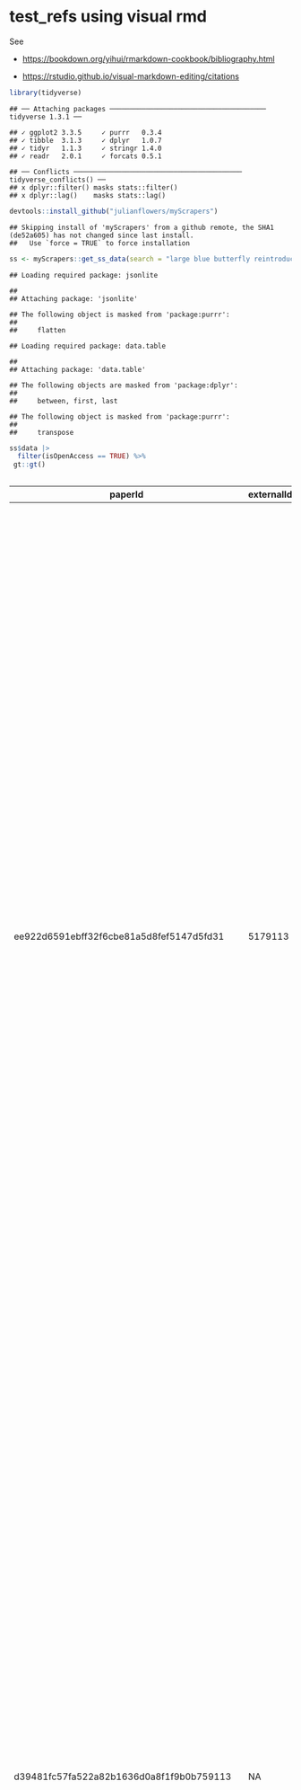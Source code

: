 test\_refs using visual rmd
================

See

-   <https://bookdown.org/yihui/rmarkdown-cookbook/bibliography.html>

-   <https://rstudio.github.io/visual-markdown-editing/citations>

``` r
library(tidyverse)
```

    ## ── Attaching packages ─────────────────────────────────────── tidyverse 1.3.1 ──

    ## ✓ ggplot2 3.3.5     ✓ purrr   0.3.4
    ## ✓ tibble  3.1.3     ✓ dplyr   1.0.7
    ## ✓ tidyr   1.1.3     ✓ stringr 1.4.0
    ## ✓ readr   2.0.1     ✓ forcats 0.5.1

    ## ── Conflicts ────────────────────────────────────────── tidyverse_conflicts() ──
    ## x dplyr::filter() masks stats::filter()
    ## x dplyr::lag()    masks stats::lag()

``` r
devtools::install_github("julianflowers/myScrapers")
```

    ## Skipping install of 'myScrapers' from a github remote, the SHA1 (de52a605) has not changed since last install.
    ##   Use `force = TRUE` to force installation

``` r
ss <- myScrapers::get_ss_data(search = "large blue butterfly reintroduction")
```

    ## Loading required package: jsonlite

    ## 
    ## Attaching package: 'jsonlite'

    ## The following object is masked from 'package:purrr':
    ## 
    ##     flatten

    ## Loading required package: data.table

    ## 
    ## Attaching package: 'data.table'

    ## The following objects are masked from 'package:dplyr':
    ## 
    ##     between, first, last

    ## The following object is masked from 'package:purrr':
    ## 
    ##     transpose

``` r
ss$data |> 
  filter(isOpenAccess == TRUE) %>%
 gt::gt()
```

<div id="tengqzxcez" style="overflow-x:auto;overflow-y:auto;width:auto;height:auto;">
<style>html {
  font-family: -apple-system, BlinkMacSystemFont, 'Segoe UI', Roboto, Oxygen, Ubuntu, Cantarell, 'Helvetica Neue', 'Fira Sans', 'Droid Sans', Arial, sans-serif;
}

#tengqzxcez .gt_table {
  display: table;
  border-collapse: collapse;
  margin-left: auto;
  margin-right: auto;
  color: #333333;
  font-size: 16px;
  font-weight: normal;
  font-style: normal;
  background-color: #FFFFFF;
  width: auto;
  border-top-style: solid;
  border-top-width: 2px;
  border-top-color: #A8A8A8;
  border-right-style: none;
  border-right-width: 2px;
  border-right-color: #D3D3D3;
  border-bottom-style: solid;
  border-bottom-width: 2px;
  border-bottom-color: #A8A8A8;
  border-left-style: none;
  border-left-width: 2px;
  border-left-color: #D3D3D3;
}

#tengqzxcez .gt_heading {
  background-color: #FFFFFF;
  text-align: center;
  border-bottom-color: #FFFFFF;
  border-left-style: none;
  border-left-width: 1px;
  border-left-color: #D3D3D3;
  border-right-style: none;
  border-right-width: 1px;
  border-right-color: #D3D3D3;
}

#tengqzxcez .gt_title {
  color: #333333;
  font-size: 125%;
  font-weight: initial;
  padding-top: 4px;
  padding-bottom: 4px;
  border-bottom-color: #FFFFFF;
  border-bottom-width: 0;
}

#tengqzxcez .gt_subtitle {
  color: #333333;
  font-size: 85%;
  font-weight: initial;
  padding-top: 0;
  padding-bottom: 6px;
  border-top-color: #FFFFFF;
  border-top-width: 0;
}

#tengqzxcez .gt_bottom_border {
  border-bottom-style: solid;
  border-bottom-width: 2px;
  border-bottom-color: #D3D3D3;
}

#tengqzxcez .gt_col_headings {
  border-top-style: solid;
  border-top-width: 2px;
  border-top-color: #D3D3D3;
  border-bottom-style: solid;
  border-bottom-width: 2px;
  border-bottom-color: #D3D3D3;
  border-left-style: none;
  border-left-width: 1px;
  border-left-color: #D3D3D3;
  border-right-style: none;
  border-right-width: 1px;
  border-right-color: #D3D3D3;
}

#tengqzxcez .gt_col_heading {
  color: #333333;
  background-color: #FFFFFF;
  font-size: 100%;
  font-weight: normal;
  text-transform: inherit;
  border-left-style: none;
  border-left-width: 1px;
  border-left-color: #D3D3D3;
  border-right-style: none;
  border-right-width: 1px;
  border-right-color: #D3D3D3;
  vertical-align: bottom;
  padding-top: 5px;
  padding-bottom: 6px;
  padding-left: 5px;
  padding-right: 5px;
  overflow-x: hidden;
}

#tengqzxcez .gt_column_spanner_outer {
  color: #333333;
  background-color: #FFFFFF;
  font-size: 100%;
  font-weight: normal;
  text-transform: inherit;
  padding-top: 0;
  padding-bottom: 0;
  padding-left: 4px;
  padding-right: 4px;
}

#tengqzxcez .gt_column_spanner_outer:first-child {
  padding-left: 0;
}

#tengqzxcez .gt_column_spanner_outer:last-child {
  padding-right: 0;
}

#tengqzxcez .gt_column_spanner {
  border-bottom-style: solid;
  border-bottom-width: 2px;
  border-bottom-color: #D3D3D3;
  vertical-align: bottom;
  padding-top: 5px;
  padding-bottom: 5px;
  overflow-x: hidden;
  display: inline-block;
  width: 100%;
}

#tengqzxcez .gt_group_heading {
  padding: 8px;
  color: #333333;
  background-color: #FFFFFF;
  font-size: 100%;
  font-weight: initial;
  text-transform: inherit;
  border-top-style: solid;
  border-top-width: 2px;
  border-top-color: #D3D3D3;
  border-bottom-style: solid;
  border-bottom-width: 2px;
  border-bottom-color: #D3D3D3;
  border-left-style: none;
  border-left-width: 1px;
  border-left-color: #D3D3D3;
  border-right-style: none;
  border-right-width: 1px;
  border-right-color: #D3D3D3;
  vertical-align: middle;
}

#tengqzxcez .gt_empty_group_heading {
  padding: 0.5px;
  color: #333333;
  background-color: #FFFFFF;
  font-size: 100%;
  font-weight: initial;
  border-top-style: solid;
  border-top-width: 2px;
  border-top-color: #D3D3D3;
  border-bottom-style: solid;
  border-bottom-width: 2px;
  border-bottom-color: #D3D3D3;
  vertical-align: middle;
}

#tengqzxcez .gt_from_md > :first-child {
  margin-top: 0;
}

#tengqzxcez .gt_from_md > :last-child {
  margin-bottom: 0;
}

#tengqzxcez .gt_row {
  padding-top: 8px;
  padding-bottom: 8px;
  padding-left: 5px;
  padding-right: 5px;
  margin: 10px;
  border-top-style: solid;
  border-top-width: 1px;
  border-top-color: #D3D3D3;
  border-left-style: none;
  border-left-width: 1px;
  border-left-color: #D3D3D3;
  border-right-style: none;
  border-right-width: 1px;
  border-right-color: #D3D3D3;
  vertical-align: middle;
  overflow-x: hidden;
}

#tengqzxcez .gt_stub {
  color: #333333;
  background-color: #FFFFFF;
  font-size: 100%;
  font-weight: initial;
  text-transform: inherit;
  border-right-style: solid;
  border-right-width: 2px;
  border-right-color: #D3D3D3;
  padding-left: 12px;
}

#tengqzxcez .gt_summary_row {
  color: #333333;
  background-color: #FFFFFF;
  text-transform: inherit;
  padding-top: 8px;
  padding-bottom: 8px;
  padding-left: 5px;
  padding-right: 5px;
}

#tengqzxcez .gt_first_summary_row {
  padding-top: 8px;
  padding-bottom: 8px;
  padding-left: 5px;
  padding-right: 5px;
  border-top-style: solid;
  border-top-width: 2px;
  border-top-color: #D3D3D3;
}

#tengqzxcez .gt_grand_summary_row {
  color: #333333;
  background-color: #FFFFFF;
  text-transform: inherit;
  padding-top: 8px;
  padding-bottom: 8px;
  padding-left: 5px;
  padding-right: 5px;
}

#tengqzxcez .gt_first_grand_summary_row {
  padding-top: 8px;
  padding-bottom: 8px;
  padding-left: 5px;
  padding-right: 5px;
  border-top-style: double;
  border-top-width: 6px;
  border-top-color: #D3D3D3;
}

#tengqzxcez .gt_striped {
  background-color: rgba(128, 128, 128, 0.05);
}

#tengqzxcez .gt_table_body {
  border-top-style: solid;
  border-top-width: 2px;
  border-top-color: #D3D3D3;
  border-bottom-style: solid;
  border-bottom-width: 2px;
  border-bottom-color: #D3D3D3;
}

#tengqzxcez .gt_footnotes {
  color: #333333;
  background-color: #FFFFFF;
  border-bottom-style: none;
  border-bottom-width: 2px;
  border-bottom-color: #D3D3D3;
  border-left-style: none;
  border-left-width: 2px;
  border-left-color: #D3D3D3;
  border-right-style: none;
  border-right-width: 2px;
  border-right-color: #D3D3D3;
}

#tengqzxcez .gt_footnote {
  margin: 0px;
  font-size: 90%;
  padding: 4px;
}

#tengqzxcez .gt_sourcenotes {
  color: #333333;
  background-color: #FFFFFF;
  border-bottom-style: none;
  border-bottom-width: 2px;
  border-bottom-color: #D3D3D3;
  border-left-style: none;
  border-left-width: 2px;
  border-left-color: #D3D3D3;
  border-right-style: none;
  border-right-width: 2px;
  border-right-color: #D3D3D3;
}

#tengqzxcez .gt_sourcenote {
  font-size: 90%;
  padding: 4px;
}

#tengqzxcez .gt_left {
  text-align: left;
}

#tengqzxcez .gt_center {
  text-align: center;
}

#tengqzxcez .gt_right {
  text-align: right;
  font-variant-numeric: tabular-nums;
}

#tengqzxcez .gt_font_normal {
  font-weight: normal;
}

#tengqzxcez .gt_font_bold {
  font-weight: bold;
}

#tengqzxcez .gt_font_italic {
  font-style: italic;
}

#tengqzxcez .gt_super {
  font-size: 65%;
}

#tengqzxcez .gt_footnote_marks {
  font-style: italic;
  font-weight: normal;
  font-size: 65%;
}
</style>
<table class="gt_table">
  
  <thead class="gt_col_headings">
    <tr>
      <th class="gt_col_heading gt_columns_bottom_border gt_left" rowspan="1" colspan="1">paperId</th>
      <th class="gt_col_heading gt_columns_bottom_border gt_left" rowspan="1" colspan="1">externalIds.PubMedCentral</th>
      <th class="gt_col_heading gt_columns_bottom_border gt_left" rowspan="1" colspan="1">externalIds.MAG</th>
      <th class="gt_col_heading gt_columns_bottom_border gt_left" rowspan="1" colspan="1">externalIds.DOI</th>
      <th class="gt_col_heading gt_columns_bottom_border gt_left" rowspan="1" colspan="1">externalIds.PubMed</th>
      <th class="gt_col_heading gt_columns_bottom_border gt_left" rowspan="1" colspan="1">url</th>
      <th class="gt_col_heading gt_columns_bottom_border gt_left" rowspan="1" colspan="1">title</th>
      <th class="gt_col_heading gt_columns_bottom_border gt_left" rowspan="1" colspan="1">abstract</th>
      <th class="gt_col_heading gt_columns_bottom_border gt_left" rowspan="1" colspan="1">venue</th>
      <th class="gt_col_heading gt_columns_bottom_border gt_right" rowspan="1" colspan="1">year</th>
      <th class="gt_col_heading gt_columns_bottom_border gt_right" rowspan="1" colspan="1">referenceCount</th>
      <th class="gt_col_heading gt_columns_bottom_border gt_right" rowspan="1" colspan="1">citationCount</th>
      <th class="gt_col_heading gt_columns_bottom_border gt_right" rowspan="1" colspan="1">influentialCitationCount</th>
      <th class="gt_col_heading gt_columns_bottom_border gt_center" rowspan="1" colspan="1">isOpenAccess</th>
      <th class="gt_col_heading gt_columns_bottom_border gt_center" rowspan="1" colspan="1">authors</th>
    </tr>
  </thead>
  <tbody class="gt_table_body">
    <tr><td class="gt_row gt_left">ee922d6591ebff32f6cbe81a5d8fef5147d5fd31</td>
<td class="gt_row gt_left">5179113</td>
<td class="gt_row gt_left">2569853780</td>
<td class="gt_row gt_left">10.1371/journal.pone.0168679</td>
<td class="gt_row gt_left">28005942</td>
<td class="gt_row gt_left">https://www.semanticscholar.org/paper/ee922d6591ebff32f6cbe81a5d8fef5147d5fd31</td>
<td class="gt_row gt_left">Relative Contribution of Matrix Structure, Patch Resources and Management to the Local Densities of Two Large Blue Butterfly Species</td>
<td class="gt_row gt_left">The type of matrix, the landscape surrounding habitat patches, may determine the distribution and function of local populations. However, the matrix is often heterogeneous, and its various components may differentially contribute to metapopulation processes at different spatial scales, a phenomenon that has rarely been investigated. The aim of this study was to estimate the relative importance of matrix composition and spatial scale, habitat quality, and management intensity on the occurrence and density of local populations of two endangered large blue butterflies: Phengaris teleius and P. nausithous. Presence and abundance data were assessed over two years, 2011–12, in 100 local patches within two heterogeneous regions (near Kraków and Tarnów, southern Poland). The matrix composition was analyzed at eight spatial scales. We observed high occupancy rates in both species, regions and years. With the exception of area and isolation, almost all of the matrix components contributed to Phengaris sp. densities. The different matrix components acted at different spatial scales (grassland cover within 4 and 3 km, field cover within 0.4 and 0.3 km and water cover within 4 km radii for P. teleius and P. nausithous, respectively) and provided the highest independent contribution to the butterfly densities. Additionally, the effects of a 0.4 km radius of forest cover and a food plant cover on P. teleius, and a 1 km radius of settlement cover and management intensity on P. nausithous densities were observed. Contrary to former studies we conclude that the matrix heterogeneity and spatial scale rather than general matrix type are of relevance for densities of butterflies. Conservation strategies for these umbrella species should concentrate on maintaining habitat quality and managing matrix composition at the most appropriate spatial scales.</td>
<td class="gt_row gt_left">PloS one</td>
<td class="gt_row gt_right">2016</td>
<td class="gt_row gt_right">129</td>
<td class="gt_row gt_right">6</td>
<td class="gt_row gt_right">0</td>
<td class="gt_row gt_center">TRUE</td>
<td class="gt_row gt_center">c("1422225208", "4970957", "3693237", "4253531", "39052340", "1422224817", "3681386"), c("Joanna Kajzer-Bonk", "P. Skórka", "P. Nowicki", "M. Bonk", "W. Król", "Damian Szpiłyk", "M. Woyciechowski")</td></tr>
    <tr><td class="gt_row gt_left">d39481fc57fa522a82b1636d0a8f1f9b0b759113</td>
<td class="gt_row gt_left">NA</td>
<td class="gt_row gt_left">2050548898</td>
<td class="gt_row gt_left">10.1016/J.AGEE.2014.06.019</td>
<td class="gt_row gt_left">NA</td>
<td class="gt_row gt_left">https://www.semanticscholar.org/paper/d39481fc57fa522a82b1636d0a8f1f9b0b759113</td>
<td class="gt_row gt_left">Effects of timing and frequency of mowing on the threatened scarce large blue butterfly – A fine-scale experiment</td>
<td class="gt_row gt_left">Abstract As part of a major transformation of the EU agriculture in the last few decades, traditional land-use types disappeared due to either intensification or abandonment. Grasslands are highly affected in this process and are consequently among the most threatened semi-natural habitats in Europe. However, experimental evidence is scarce on the effects of management types on biodiversity. Moreover, management types need to be feasible within the recently changed socio-economic circumstances in Hungary. We investigated the effects of timing and frequency of mowing on the abundance of the scarce large blue butterfly (Phengaris teleius), on the abundance of its host plant and on the frequency of its host ant species. In each of four study meadows, we applied four types of management: one cut per year in May, one cut per year in September, two cuts per year (May and September) and cessation of management. After three years of experimental management, we found that adult butterflies preferred plots cut once in September over plots cut twice per year and abandoned ones, while plots cut once in May were also preferred over abandoned plots. Relative host plant abundance remarkably increased in plots cut once in September. Management did not affect the occupancy pattern of Myrmica host ants. Invasive goldenrod was successfully retained by two cuts per year. To our knowledge, this is the first attempt to test management effects on the whole community module of a socially parasitic butterfly, its host plant and host ants. Based on the results, we provide recommendations on regional management of the scarce large blue's habitats.</td>
<td class="gt_row gt_left"></td>
<td class="gt_row gt_right">2014</td>
<td class="gt_row gt_right">57</td>
<td class="gt_row gt_right">22</td>
<td class="gt_row gt_right">0</td>
<td class="gt_row gt_center">TRUE</td>
<td class="gt_row gt_center">c("21461283", "5264162", "5755383", "4265014", "5402902", "6786398"), c("Á. Kőrösi", "I. Szentirmai", "P. Batáry", "S. Kövér", "Noémi Örvössy", "L. Peregovits")</td></tr>
    <tr><td class="gt_row gt_left">4662567d0f4368f69d363cc55fae5d42c4d2ee50</td>
<td class="gt_row gt_left">NA</td>
<td class="gt_row gt_left">1975288302</td>
<td class="gt_row gt_left">10.1007/s10980-013-9855-3</td>
<td class="gt_row gt_left">NA</td>
<td class="gt_row gt_left">https://www.semanticscholar.org/paper/4662567d0f4368f69d363cc55fae5d42c4d2ee50</td>
<td class="gt_row gt_left">Different flight behaviour of the endangered scarce large blue butterfly Phengaris teleius (Lepidoptera: Lycaenidae) within and outside its habitat patches</td>
<td class="gt_row gt_left">Understanding individual movements in heterogeneous environments is central to predicting how landscape changes affect animal populations. An important but poorly understood phenomenon is behavioural response to habitat boundaries and the way animals cross inhospitable matrix surrounding habitat patches. Here, we analyze movement decisions, flight behaviour, and activity of the endangered scarce large blue Phengaris (Maculinea) teleius, focusing on the differences among the patterns observed in patch interior, at patch boundaries and within matrix. The probability of crossing an external patch boundary, regardless of the land use in the adjacent area, was considerably lower than crossing a ‘control line’ within patch interior. Movement distances, flight durations and net squared displacement were largest in matrix, while similarly smaller at patch boundaries and in patch interior. The distribution of angles between successive movements was clearly clustered around 0° (indicating flight in a straight line) in matrix and at patch boundaries, but not in patch interior. There were no differences in time spent on foraging, resting and ovipositing between patch interior and boundaries, but the first two activities rarely, and oviposition never, happened in matrix. Our results suggest that although P. teleius adults do not avoid using the resources located in the boundaries of habitat patches, they often return to the interior of the patches when crossing their boundaries. However, having entered the matrix the butterflies perform relatively long and straight flights. The estimated probability of emigration and net squared distance implies that the dispersal between local populations is common in this species in the studied area.</td>
<td class="gt_row gt_left">Landscape Ecology</td>
<td class="gt_row gt_right">2013</td>
<td class="gt_row gt_right">103</td>
<td class="gt_row gt_right">36</td>
<td class="gt_row gt_right">1</td>
<td class="gt_row gt_center">TRUE</td>
<td class="gt_row gt_center">c("4970957", "3693237", "3901377", "1757832", "5810768", "2978867", "3681386"), c("P. Skórka", "P. Nowicki", "Magdalena Lenda", "M. Witek", "E. Śliwińska", "J. Settele", "M. Woyciechowski")</td></tr>
    <tr><td class="gt_row gt_left">c70ec06e1dbb4fac4b7447b5a233dbbc31b1c466</td>
<td class="gt_row gt_left">3146443</td>
<td class="gt_row gt_left">1993987263</td>
<td class="gt_row gt_left">10.1186/1471-2148-11-201</td>
<td class="gt_row gt_left">21745368</td>
<td class="gt_row gt_left">https://www.semanticscholar.org/paper/c70ec06e1dbb4fac4b7447b5a233dbbc31b1c466</td>
<td class="gt_row gt_left">Reconstructing eight decades of genetic variation in an isolated Danish population of the large blue butterfly Maculinea arion</td>
<td class="gt_row gt_left">BackgroundFragmentation of terrestrial ecosystems has had detrimental effects on metapopulations of habitat specialists. Maculinea butterflies have been particularly affected because of their specialized lifecycles, requiring both specific food-plants and host-ants. However, the interaction between dispersal, effective population size, and long-term genetic erosion of these endangered butterflies remains unknown. Using non-destructive sampling, we investigated the genetic diversity of the last extant population of M. arion in Denmark, which experienced critically low numbers in the 1980s.ResultsUsing nine microsatellite markers, we show that the population is genetically impoverished compared to nearby populations in Sweden, but less so than monitoring programs suggested. Ten additional short repeat microsatellites were used to reconstruct changes in genetic diversity and population structure over the last 77 years from museum specimens. We also tested amplification efficiency in such historical samples as a function of repeat length and sample age. Low population numbers in the 1980s did not affect genetic diversity, but considerable turnover of alleles has characterized this population throughout the time-span of our analysis.ConclusionsOur results suggest that M. arion is less sensitive to genetic erosion via population bottlenecks than previously thought, and that managing clusters of high quality habitat may be key for long-term conservation.</td>
<td class="gt_row gt_left">BMC Evolutionary Biology</td>
<td class="gt_row gt_right">2011</td>
<td class="gt_row gt_right">65</td>
<td class="gt_row gt_right">38</td>
<td class="gt_row gt_right">5</td>
<td class="gt_row gt_center">TRUE</td>
<td class="gt_row gt_center">c("5838185", "153239428", "3646766", "39292821"), c("L. V. Ugelvig", "P. S. Nielsen", "J. Boomsma", "D. Nash")</td></tr>
    <tr><td class="gt_row gt_left">8d43689de7e6fc927d5d81424a1d9b5478f1395d</td>
<td class="gt_row gt_left">NA</td>
<td class="gt_row gt_left">2142088133</td>
<td class="gt_row gt_left">10.1111/j.1365-294X.2007.03441.x</td>
<td class="gt_row gt_left">17850549</td>
<td class="gt_row gt_left">https://www.semanticscholar.org/paper/8d43689de7e6fc927d5d81424a1d9b5478f1395d</td>
<td class="gt_row gt_left">Population structure of a large blue butterfly and its specialist parasitoid in a fragmented landscape</td>
<td class="gt_row gt_left">Habitat fragmentation may interrupt trophic interactions if herbivores and their specific parasitoids respond differently to decreasing connectivity of populations. Theoretical models predict that species at higher trophic levels are more negatively affected by isolation than lower trophic level species. By combining ecological data with genetic information from microsatellite markers we tested this hypothesis on the butterfly Maculinea nausithous and its specialist hymenopteran parasitoid Neotypus melanocephalus. We assessed the susceptibility of both species to habitat fragmentation by measuring population density, rate of parasitism, overall genetic differentiation (θST) and allelic richness in a large metapopulation. We also simulated the dynamics of genetic differentiation among local populations to asses the relative effects of migration rate, population size, and haplodiploid (parasitoid) and diploid (host) inheritance on metapopulation persistence. We show that parasitism by N. melanocephalus is less frequent at larger distances to the nearest neighbouring population of M. nausithous hosts, but that host density itself is not affected by isolation. Allelic richness was independent of isolation, but the mean genetic differentiation among local parasitoid populations increased with the distance between these populations. Overall, genetic differentiation in the parasitoid wasp was much greater than in the butterfly host and our simulations indicate that this difference is due to a combination of haplodiploidy and small local population sizes. Our results thus support the hypothesis that Neotypus parasitoid wasps are more sensitive to habitat fragmentation than their Maculinea butterfly hosts.</td>
<td class="gt_row gt_left">Molecular ecology</td>
<td class="gt_row gt_right">2007</td>
<td class="gt_row gt_right">79</td>
<td class="gt_row gt_right">66</td>
<td class="gt_row gt_right">10</td>
<td class="gt_row gt_center">TRUE</td>
<td class="gt_row gt_center">c("143993535", "3599926", "8453024", "143801495", "3646766", "2978867"), c("C. Anton", "I. Zeisset", "M. Musche", "W. Durka", "J. Boomsma", "J. Settele")</td></tr>
    <tr><td class="gt_row gt_left">5cebe0d738ccbcf42a2443a532aac7ce5c34dab7</td>
<td class="gt_row gt_left">NA</td>
<td class="gt_row gt_left">1537036699</td>
<td class="gt_row gt_left">10.1111/J.1365-2664.2006.01125.X</td>
<td class="gt_row gt_left">NA</td>
<td class="gt_row gt_left">https://www.semanticscholar.org/paper/5cebe0d738ccbcf42a2443a532aac7ce5c34dab7</td>
<td class="gt_row gt_left">Influence of mowing on the persistence of two endangered large blue butterfly species</td>
<td class="gt_row gt_left">Mowing influences two endangered butterfly species, Maculinea nausithous and Maculinea teleius, directly through egg destruction and larval mortality on the mown plants and indirectly through altering the abundance of their sequential resources in meadows (Sanguisorba plants for oviposition and early larval development and Myrmica ant nests for later larval development and pupation). Although conservation biologists have argued that mowing during the adult stage is detrimental to population persistence, it is not obvious how the timing and frequency of mowing impact on population dynamics. A simulation model was used to investigate how current 'traditional' mowing regimes could be altered to reconcile butterfly conservation with agriculture. The key mechanism affecting the impact of mowing on population persistence was the interaction between density-independent and density-dependent mortalities in different larval stages of each life cycle. Because of this interaction, optimal mowing regimes for butterfly conservation were sensitive to the type of density regulation displayed by each species, and to landscape attributes such as the influence of climate on resource availability and the level of parasitism. Despite this sensitivity, we were able to identify robust mowing regimes appropriate for a wide range of landscape attributes and to derive general management recommendations. Synthesis and applications. Our results showed that the 'traditional' mowing regime (twice per year with the second cut during the flight period) was always detrimental to the two butterfly species at both local (single population) and regional (metapopulation) scales. However, mowing once a year, or every second or third year, before or after the flight period, was appropriate for both species in the considered landscapes. Maculinea teleius could persist only at a regional scale, assuming dispersal among the meadows, whereas M. nausithous could persist at both local and regional scales. Thus it is essential that the recommended mowing regimes are applied across several connected meadows within reach of dispersing butterflies if both butterflies are to be conserved in a region</td>
<td class="gt_row gt_left"></td>
<td class="gt_row gt_right">2006</td>
<td class="gt_row gt_right">33</td>
<td class="gt_row gt_right">138</td>
<td class="gt_row gt_right">6</td>
<td class="gt_row gt_center">TRUE</td>
<td class="gt_row gt_center">c("2069570", "34806432", "2115543978", "2978867"), c("K. Johst", "M. Drechsler", "Jeremy A. Thomas", "J. Settele")</td></tr>
    <tr><td class="gt_row gt_left">44c796941f8fd38937b4dcf2897ced4590a1fdc2</td>
<td class="gt_row gt_left">7246198</td>
<td class="gt_row gt_left">3020805917</td>
<td class="gt_row gt_left">10.1002/ece3.6203</td>
<td class="gt_row gt_left">32489603</td>
<td class="gt_row gt_left">https://www.semanticscholar.org/paper/44c796941f8fd38937b4dcf2897ced4590a1fdc2</td>
<td class="gt_row gt_left">Caterpillars on a phytochemical landscape: The case of alfalfa and the Melissa blue butterfly</td>
<td class="gt_row gt_left">Abstract Modern metabolomic approaches that generate more comprehensive phytochemical profiles than were previously available are providing new opportunities for understanding plant‐animal interactions. Specifically, we can characterize the phytochemical landscape by asking how a larger number of individual compounds affect herbivores and how compounds covary among plants. Here we use the recent colonization of alfalfa (Medicago sativa) by the Melissa blue butterfly (Lycaeides melissa) to investigate the effects of indivdiual compounds and suites of covarying phytochemicals on caterpillar performance. We find that survival, development time, and adult weight are all associated with variation in nutrition and toxicity, including biomolecules associated with plant cell function as well as putative anti‐herbivore action. The plant‐insect interface is complex, with clusters of covarying compounds in many cases encompassing divergent effects on different aspects of caterpillar performance. Individual compounds with the strongest associations are largely specialized metabolites, including alkaloids, phenolic glycosides, and saponins. The saponins are represented in our data by more than 25 individual compounds with beneficial and detrimental effects on L. melissa caterpillars, which highlights the value of metabolomic data as opposed to approaches that rely on total concentrations within broad defensive classes.</td>
<td class="gt_row gt_left">Ecology and evolution</td>
<td class="gt_row gt_right">2020</td>
<td class="gt_row gt_right">41</td>
<td class="gt_row gt_right">3</td>
<td class="gt_row gt_right">0</td>
<td class="gt_row gt_center">TRUE</td>
<td class="gt_row gt_center">c("5423525", "88999800", "21117289", "4661161", "1791972251", "49787644", "3660197", "6617624", "6809704", "3718778", "8676637", "145152221", "123201483"), c("M. Forister", "Su'ad A Yoon", "C. Philbin", "C. D. Dodson", "Bret Hart", "J. Harrison", "O. Shelef", "J. Fordyce", "Z. Marion", "C. Nice", "Lora A. Richards", "C. Buerkle", "Z. Gompert")</td></tr>
    <tr><td class="gt_row gt_left">8eb974736c0fdde68adcfbdbbe8b5347d6bf0ffb</td>
<td class="gt_row gt_left">NA</td>
<td class="gt_row gt_left">2618954912</td>
<td class="gt_row gt_left">10.13102/SOCIOBIOLOGY.V64I1.1206</td>
<td class="gt_row gt_left">NA</td>
<td class="gt_row gt_left">https://www.semanticscholar.org/paper/8eb974736c0fdde68adcfbdbbe8b5347d6bf0ffb</td>
<td class="gt_row gt_left">First Data on the Host Ant Usage of Large Blue from the Carpathian Basin</td>
<td class="gt_row gt_left">The protected Maculinea arion  is an obligate myrmecophilous butterfly (Lepidoptera, Lycaenidae). Fourth instar larvae and pupae develop in Myrmica (Hymenoptera: Formicidae) ant nests. Host ant specificity varies geographically, and knowledge of the local host ant species is important to understand the biogeography and evolution of this species, and vital for its conservation. Here we report the first data on the host ant usage of M. arion in the Carpathian Basin, one prepupal caterpillar from a Myrmica specioides Bondroit, 1918 and one pupa from a M. scabrinodis Nylander, 1846 nest. Myrmica specioides is a new host ant species of M. arion . It is important to collect further data on the host ant usage of M. arion , despite the difficulties of data collection.</td>
<td class="gt_row gt_left"></td>
<td class="gt_row gt_right">2017</td>
<td class="gt_row gt_right">26</td>
<td class="gt_row gt_right">2</td>
<td class="gt_row gt_right">0</td>
<td class="gt_row gt_center">TRUE</td>
<td class="gt_row gt_center">c("6599204", "153582551", "2090828042", "3956069"), c("A. Tartally", "J. Tóth", "A. Váradi", "J. Bereczki")</td></tr>
    <tr><td class="gt_row gt_left">dcfc2dd62a0a71623f2c71eb387cfee3db82c310</td>
<td class="gt_row gt_left">5093462</td>
<td class="gt_row gt_left">2546711761</td>
<td class="gt_row gt_left">10.1038/srep36364</td>
<td class="gt_row gt_left">27808223</td>
<td class="gt_row gt_left">https://www.semanticscholar.org/paper/dcfc2dd62a0a71623f2c71eb387cfee3db82c310</td>
<td class="gt_row gt_left">Host-ant specificity of endangered large blue butterflies (Phengaris spp., Lepidoptera: Lycaenidae) in Japan</td>
<td class="gt_row gt_left">Large blue butterflies, Phengaris (Maculinea), are an important focus of endangered-species conservation in Eurasia. Later-instar Phengaris caterpillars live in Myrmica ant nests and exploit the ant colony’s resources, and they are specialized to specific host-ant species. For example, local extinction of P. arion in the U. K. is thought to have been due to the replacement of its host-ant species with a less-suitable congener, as a result of changes in habitat. In Japan, Myrmica kotokui hosts P. teleius and P. arionides caterpillars. We recently showed, however, that the morphological species M. kotokui actually comprises four genetic clades. Therefore, to determine to which group of ants the hosts of these two Japanese Phengaris species belong, we used mitochondrial COI-barcoding of M. kotokui specimens from colonies in the habitats of P. teleius and P. arionides to identify the ant clade actually parasitized by the caterpillars of each species. We found that these two butterfly species parasitize different ant clades within M. kotokui.</td>
<td class="gt_row gt_left">Scientific reports</td>
<td class="gt_row gt_right">2016</td>
<td class="gt_row gt_right">27</td>
<td class="gt_row gt_right">5</td>
<td class="gt_row gt_right">1</td>
<td class="gt_row gt_center">TRUE</td>
<td class="gt_row gt_center">c("5248070", "104186403", "7005085", "7340941", "2700754"), c("Shouhei Ueda", "T. Komatsu", "T. Itino", "Ryusuke Arai", "H. Sakamoto")</td></tr>
    <tr><td class="gt_row gt_left">5682d6e96716fb75c2819d06063bbf9a5c8a9a5c</td>
<td class="gt_row gt_left">5373076</td>
<td class="gt_row gt_left">2597506042</td>
<td class="gt_row gt_left">10.1038/srep45613</td>
<td class="gt_row gt_left">28358352</td>
<td class="gt_row gt_left">https://www.semanticscholar.org/paper/5682d6e96716fb75c2819d06063bbf9a5c8a9a5c</td>
<td class="gt_row gt_left">Corrigendum: Host-ant specificity of endangered large blue butterflies (Phengaris spp., Lepidoptera: Lycaenidae) in Japan</td>
<td class="gt_row gt_left">Scientific Reports 6: Article number: srep36364; published online: 03 November 2016; updated: 30 March 2017 This Article contains typographical errors in Table 1. For Location E, the ‘L1’ value “2 (0%)” should read “2 (100%)”. Additionally, the Region for ‘P. arionides’, “Chu-bu” should read “Chubu”.</td>
<td class="gt_row gt_left">Scientific reports</td>
<td class="gt_row gt_right">2017</td>
<td class="gt_row gt_right">0</td>
<td class="gt_row gt_right">0</td>
<td class="gt_row gt_right">0</td>
<td class="gt_row gt_center">TRUE</td>
<td class="gt_row gt_center">c("5248070", "104186403", "7005085", "7340941", "2700754"), c("Shouhei Ueda", "T. Komatsu", "T. Itino", "Ryusuke Arai", "H. Sakamoto")</td></tr>
    <tr><td class="gt_row gt_left">183eee4fe6aa3e96f1a576122d76c067ca64958a</td>
<td class="gt_row gt_left">4510528</td>
<td class="gt_row gt_left">2443707702</td>
<td class="gt_row gt_left">10.1038/srep12351</td>
<td class="gt_row gt_left">26197998</td>
<td class="gt_row gt_left">https://www.semanticscholar.org/paper/183eee4fe6aa3e96f1a576122d76c067ca64958a</td>
<td class="gt_row gt_left">Body size distributions of the pale grass blue butterfly in Japan: Size rules and the status of the Fukushima population</td>
<td class="gt_row gt_left">The body size of the pale grass blue butterfly, Zizeeria maha, has been used as an environmental indicator of radioactive pollution caused by the Fukushima nuclear accident. However, geographical and temporal size distributions in Japan and temperature effects on size have not been established in this species. Here, we examined the geographical, temporal, and temperature-dependent changes of the forewing size of Z. maha argia in Japan. Butterflies collected in 2012 and 2013 from multiple prefectures throughout Japan demonstrated an inverse relationship of latitude and forewing size, which is the reverse of Bergmann’s cline. The Fukushima population was significantly larger than the Aomori and Miyagi populations and exhibited no difference from most of the other prefectural populations. When monitored at a single geographic locality every other month, forewing sizes were the largest in April and the smallest in August. Rearing larvae at a constant temperature demonstrated that forewing size followed the temperature-size rule. Therefore, the converse Bergmann’s rule and the temperature-size rule coexist in this multivoltine species. Our study establishes this species as a useful environmental indicator and supports the idea that the size reduction observed only in Fukushima Prefecture in 2011 was caused by the environmental stress of radioactive pollution.</td>
<td class="gt_row gt_left">Scientific reports</td>
<td class="gt_row gt_right">2015</td>
<td class="gt_row gt_right">67</td>
<td class="gt_row gt_right">18</td>
<td class="gt_row gt_right">0</td>
<td class="gt_row gt_center">TRUE</td>
<td class="gt_row gt_center">c("6210536", "3619019", "2414027"), c("Wataru Taira", "Mayo Iwasaki", "J. M. Otaki")</td></tr>
    <tr><td class="gt_row gt_left">9ae88f8e3c6ecade575cf31e82756efa24a19ab5</td>
<td class="gt_row gt_left">NA</td>
<td class="gt_row gt_left">2159048834</td>
<td class="gt_row gt_left">10.1098/rsbl.2010.1077</td>
<td class="gt_row gt_left">21177692</td>
<td class="gt_row gt_left">https://www.semanticscholar.org/paper/9ae88f8e3c6ecade575cf31e82756efa24a19ab5</td>
<td class="gt_row gt_left">After 60 years, an answer to the question: what is the Karner blue butterfly?</td>
<td class="gt_row gt_left">The Karner blue butterfly (KBB), Lycaeides melissa samuelis, is a federally protected taxon whose relationship to the Melissa blue, Lycaeides melissa, has been a point of contention during the 66 years since the KBB was first described. Using a large population-genomic dataset and a model of population divergence with migration, we investigated the relationship between the KBB and L. melissa, as well as the relationship between L. melissa and a third taxon, Lycaeides idas. We report that gene flow between the KBB and L. melissa is low, and comparable to gene flow between L. melissa and L. idas. Considering this population-genetic evidence, we conclude that the KBB is a unique evolutionary lineage that should be recognized as Lycaeides samuelis.</td>
<td class="gt_row gt_left">Biology Letters</td>
<td class="gt_row gt_right">2010</td>
<td class="gt_row gt_right">22</td>
<td class="gt_row gt_right">26</td>
<td class="gt_row gt_right">2</td>
<td class="gt_row gt_center">TRUE</td>
<td class="gt_row gt_center">c("5423525", "123201483", "6617624", "3718778"), c("M. Forister", "Z. Gompert", "J. Fordyce", "C. Nice")</td></tr>
    <tr><td class="gt_row gt_left">2b8137942149116cf0b0b29855c5bde1964a584f</td>
<td class="gt_row gt_left">7664033</td>
<td class="gt_row gt_left">3100844065</td>
<td class="gt_row gt_left">10.1186/s40851-020-00164-6</td>
<td class="gt_row gt_left">33292721</td>
<td class="gt_row gt_left">https://www.semanticscholar.org/paper/2b8137942149116cf0b0b29855c5bde1964a584f</td>
<td class="gt_row gt_left">Coloration principles of the Great purple emperor butterfly (Sasakia charonda)</td>
<td class="gt_row gt_left">The dorsal wings of male Sasakia charonda butterflies display a striking blue iridescent coloration, which is accentuated by white, orange-yellow and red spots, as well as by brown margins. The ventral wings also have a variegated, but more subdued, pattern. We investigated the optical basis of the various colors of intact wings as well as isolated wing scales by applying light and electron microscopy, imaging scatterometry and (micro)spectrophotometry. The prominent blue iridescence is due to scales with tightly packed, multilayered ridges that contain melanin pigment. The scales in the brown wing margins also contain melanin. Pigments extracted from the orange-yellow and red spots indicate the presence of 3-OH-kynurenine and ommochrome pigment. The scales in the white spots also have multilayered ridges but lack pigment. The lower lamina of the scales plays a so-far undervalued but often crucial role. Its thin-film properties color the majority of the ventral wing scales, which are unpigmented and have large windows. The lower lamina acting as a thin-film reflector generally contributes to the reflectance of the various scale types.</td>
<td class="gt_row gt_left">Zoological letters</td>
<td class="gt_row gt_right">2020</td>
<td class="gt_row gt_right">39</td>
<td class="gt_row gt_right">0</td>
<td class="gt_row gt_right">0</td>
<td class="gt_row gt_center">TRUE</td>
<td class="gt_row gt_center">c("3524164", "93558642", "4900499"), c("D. Stavenga", "H. Leertouwer", "K. Arikawa")</td></tr>
    <tr><td class="gt_row gt_left">79185b8862fd583d27e4d441bb75cbd49a41f694</td>
<td class="gt_row gt_left">NA</td>
<td class="gt_row gt_left">3025672557</td>
<td class="gt_row gt_left">10.1101/2020.05.13.093096</td>
<td class="gt_row gt_left">NA</td>
<td class="gt_row gt_left">https://www.semanticscholar.org/paper/79185b8862fd583d27e4d441bb75cbd49a41f694</td>
<td class="gt_row gt_left">Convergence in sympatry: evolution of blue-banded wing pattern in Morpho butterflies</td>
<td class="gt_row gt_left">Species interactions such as mimicry can promote trait convergence but disentangling this effect from those of shared ecology, evolutionary history and niche conservatism is often challenging. Here by focusing on wing color pattern variation within and between three butterfly species living in sympatry in a large proportion of their range, we tested the effect of species interactions on trait diversification. These butterflies display a conspicuous iridescent blue coloration on the dorsal side of their wings and a cryptic brownish colour on the ventral side. Combined with an erratic and fast flight, these color patterns increase the difficulty of capture by predators and contribute to the high escape abilities of these butterflies. We hypothesize that, beyond their direct contribution to predator escape, these wing patterns can be used as signals of escape abilities by predators, resulting in positive frequency-dependent selection favouring convergence in wing pattern in sympatry. To test this hypothesis, we quantified dorsal wing pattern variations of 723 butterflies from the three species sampled throughout their distribution, including sympatric and allopatric situations and compared the phenotypic distances between species, sex and localities. We detected a significant effect of localities on colour pattern, and higher inter-specific resemblance in sympatry as compared to allopatry, consistent with the hypothesis of local convergence of wing patterns. Our results provide some support to the existence of escape mimicry in the wild and stress the importance of estimating trait variation within species to understand trait variation between species, and to a larger extent, trait diversification at the macro-evolutionary scale.</td>
<td class="gt_row gt_left"></td>
<td class="gt_row gt_right">2020</td>
<td class="gt_row gt_right">39</td>
<td class="gt_row gt_right">0</td>
<td class="gt_row gt_right">0</td>
<td class="gt_row gt_center">TRUE</td>
<td class="gt_row gt_center">c("9805539", "48186934", "2051158336", "1744754219", "2065723674", "4408453"), c("V. Llaurens", "Y. Le Poul", "A. Puissant", "C. Noûs", "P. Blandin", "V. Debat")</td></tr>
    <tr><td class="gt_row gt_left">2b101ace61b61dbcddc29e90957b4a0ff20a9ca2</td>
<td class="gt_row gt_left">NA</td>
<td class="gt_row gt_left">1979375397</td>
<td class="gt_row gt_left">10.1111/JBI.12137</td>
<td class="gt_row gt_left">NA</td>
<td class="gt_row gt_left">https://www.semanticscholar.org/paper/2b101ace61b61dbcddc29e90957b4a0ff20a9ca2</td>
<td class="gt_row gt_left">Complex evolutionary history of the pallid dotted-blue butterfly (Lycaenidae: Euphilotes pallescens) in the Great Basin of western North America</td>
<td class="gt_row gt_left">Aim 
 
The aim of this study was to investigate patterns of genetic isolation associated with populations in discrete habitat patches in a North American cold desert through analysis of the pallid dotted-blue butterfly, Euphilotes pallescens. This small butterfly is largely restricted to low-elevation habitats across the Great Basin. The apparent geographical isolation and reported morphological variation among E. pallescens populations makes this species an ideal candidate with which to investigate patterns of genetic isolation and diversification in this arid region. 
 
 
 
Location 
 
Great Basin, western North America. 
 
 
 
Methods 
 
We used sequence data from nuclear and mitochondrial genes to investigate genetic diversity among E. pallescens populations, and among E. pallescens and a number of closely related Euphilotes species, using Bayesian phylogenetic analyses, as well as population genetic analyses. In conjunction with genetic variation, morphological variation was examined in the context of geographical and subspecific differentiation. 
 
 
 
Results 
 
Our genetic and morphological analyses suggest a moderate amount of isolation among populations, consistent with the hypothesis of restricted gene flow among isolated dune habitats, and possibly associated with isolation in distinct Pleistocene refugia. The patterns of diversification within E. pallescens and among closely related species are complicated by discordance among phylogenetic reconstructions based on nuclear and mitochondrial genes. Discordance among gene genealogies suggests a complex evolutionary history, perhaps involving alternating periods of reticulation and divergence in isolation. 
 
 
 
Main conclusions 
 
Although E. pallescens may be a vagile species, we find that persistence on isolated dunes in the Great Basin is associated with appreciable genetic and morphological differentiation among populations. However, genetic, morphological and taxonomic axes of variation are only partially in agreement. More generally, the discordance we find among genetic regions is consistent with the ascendant paradigm in phylogenetic reconstruction: gene genealogies often do not perfectly match species trees. Thus we present Euphilotes as a model for future biogeographical and phylogenetic reconstructions employing larger data sets of independent sequence markers.</td>
<td class="gt_row gt_left"></td>
<td class="gt_row gt_right">2013</td>
<td class="gt_row gt_right">60</td>
<td class="gt_row gt_right">3</td>
<td class="gt_row gt_right">2</td>
<td class="gt_row gt_center">TRUE</td>
<td class="gt_row gt_center">c("2115847766", "40419369", "6303408", "3718778", "6617624", "5423525"), c("Joseph S. Wilson", "Michelle E. Sneck", "D. Murphy", "C. Nice", "J. Fordyce", "M. Forister")</td></tr>
    <tr><td class="gt_row gt_left">fb00ee9fc9670be824467b44bf09328ee8401f65</td>
<td class="gt_row gt_left">NA</td>
<td class="gt_row gt_left">3023544061</td>
<td class="gt_row gt_left">10.12681/mms.21148</td>
<td class="gt_row gt_left">NA</td>
<td class="gt_row gt_left">https://www.semanticscholar.org/paper/fb00ee9fc9670be824467b44bf09328ee8401f65</td>
<td class="gt_row gt_left">MEDLEM database, a data collection on large Elasmobranchs in the Mediterranean and Black seas</td>
<td class="gt_row gt_left">The Mediterranean Large Elasmobranchs Monitoring (MEDLEM) database contains over 3000 records (more than 4000 individuals) of large elasmobranch species from 20 different countries around the Mediterranean and Black seas, observed from 1666 to 2017. The main species included in the archive are the devil fish (1 813 individuals), the basking shark (939 individuals), the blue shark (585 individuals) and the great white shark (337 individuals). In the last decades other species such as the shortfin mako (166 individuals), the spiny butterfly ray (138) and the thresher shark (174 individuals) were reported with an increasing frequency. This was possibly due to an increased public awareness on the conservation status of sharks, and a consequent development of new monitoring programmes. MEDLEM does not have a homogeneous reporting coverage throughout the Mediterranean and Black seas and it should be considered as a database of observed species presence. Scientific monitoring efforts in the south-eastern Mediterranean and Black seas are generally lower than in the northern sectors and the absence in our database of some species does not imply their actual absence in these regions. Some considerations are made on the frequency and spatial distribution of records, size structure of the observed individuals for selected species, general area coverage and species involved as by-catch by fishing gear.</td>
<td class="gt_row gt_left"></td>
<td class="gt_row gt_right">2020</td>
<td class="gt_row gt_right">0</td>
<td class="gt_row gt_right">5</td>
<td class="gt_row gt_right">0</td>
<td class="gt_row gt_center">TRUE</td>
<td class="gt_row gt_center">c("3716971", "1723382444", "40121015", "66729774", "153294100", "86909624", "1723382417", "25569857", "8741278", "87837090", "6918116", "5135017", "6583213", "152211092", "87397919", "143775658", "13301336", "1708159481", "34469574", "78568827", "10797528", "30460752", "48043487", "5977613", "145595337", "1723387250", "8971187", "49278065", "1405217025", "89145887", "21689530", "34570415", "13714153", "2917396", "9781630", "90263878", "34978880", "40701004", "6948882", "152541725", "9906952", "88500230", 
"1723388703", "89054825", "20800877", "32185320", "91132259", "31929851", "4567271", "1780651", "13978578", "152523440", "88617175", "90034230", "2097005849", "48609808", "6415992", "100647618", "145413129", "2564370"), c("C. Mancusi", "R. Baino", "C. Fortuna", "L. G. Sola", "G. Morey", "M. Bradai", "Argyrios Kallianotis", "A. Soldo", "F. Hemida", "A. Saad", "M. Dimech", "P. Peristeraki", "M. Bariche", "S. Clò", "E. D. Sabata", "L. Castellano", "F. Garibaldi", "L. Lanteri", "F. Tinti", "A. Pais", "E. Sperone", "P. Micarelli", "F. Poisson", "L. Sion", "R. Carlucci", "Daniel Cebrian-Menchero", "B. Séret", "F. Ferretti", "Alaa M. El-Far", "I. Saygu", "E. Shakman", "Àlex Bartolí", "J. Guallart", "D. Damalas", "P. Megalofonou", 
"M. Vacchi", "M. Bottaro", "G. Sciara", "M. C. Follesa", "R. Cannas", "H. Kabasakal", "B. Zava", "Graziella Cavlan", "A. Jung", "Mohammed Abudaya", "J. Kolitari", "A. Barash", "A. Joksimovic", "B. Marčeta", "L. Vilas", "F. Tiralongo", "I. Giovos", "F. Bargnesi", "S. Lelli", "M. Barone", "S. Moro", "C. Mazzoldi", "Charilaou Charis", "Á. Abella", "F. Serena")</td></tr>
    <tr><td class="gt_row gt_left">ca77f6aa89ae804a122c801240749f510a3257c5</td>
<td class="gt_row gt_left">NA</td>
<td class="gt_row gt_left">2118607377</td>
<td class="gt_row gt_left">10.14411/EJE.2008.115</td>
<td class="gt_row gt_left">NA</td>
<td class="gt_row gt_left">https://www.semanticscholar.org/paper/ca77f6aa89ae804a122c801240749f510a3257c5</td>
<td class="gt_row gt_left">Host ant specificity of large blue butterflies Phengaris (Maculinea) (Lepidoptera: Lycaenidae) inhabiting humid grasslands in East-central Europe</td>
<td class="gt_row gt_left">Butterflies of the genus Phengaris have a highly specialised life cycle involving an obligatory relationship with Myrmica ants. A knowledge of the host ant specificity is essential for understanding the relationship between a particular Phengaris species and its hosts and also important for the conservation of these butterflies. Data on host ant specificity were collected in Poland, the Czech Republic, Slovakia and Ukraine. Five different Myrmica species were used by P. teleius as hosts (M. scabrinodis, M. rubra, M. ruginodis, M. rugulosa and M. gallienii) and at most localities it was not possible to distinguish a primary host - i.e. several Myr- mica species were parasitized to similar extents. Three populations of P. nausithous were found in Poland and Ukraine. In every case, M. rubra was its primary host, although in the Krakow region (Poland) two nests of M. scabrinodis and two of M. ruginodis were infested by this butterfly species. P. alcon in the four populations investigated in Poland and Ukraine invariably only used M. scabrinodis as a host despite the presence of other Myrmica species. These results obtained suggest lack of host specificity in P. teleius and high host specificity in P. nausithous, which mainly uses M. rubra as its host across Europe. Moreover, the three populations of P. alcon investigated seem to be highly specific and use M. scabrinodis as a host, which confirms the high local spe- cialisation of these populations.</td>
<td class="gt_row gt_left"></td>
<td class="gt_row gt_right">2008</td>
<td class="gt_row gt_right">57</td>
<td class="gt_row gt_right">64</td>
<td class="gt_row gt_right">4</td>
<td class="gt_row gt_center">TRUE</td>
<td class="gt_row gt_center">c("1757832", "5810768", "4970957", "3693237", "3877455", "4013332", "2978867", "3681386"), c("M. Witek", "E. Śliwińska", "P. Skórka", "P. Nowicki", "M. Wantuch", "V. Vrabec", "J. Settele", "M. Woyciechowski")</td></tr>
    <tr><td class="gt_row gt_left">859bf05e3246b592e11e301aa622705265478e34</td>
<td class="gt_row gt_left">NA</td>
<td class="gt_row gt_left">1981622039</td>
<td class="gt_row gt_left">10.2478/s11535-013-0190-5</td>
<td class="gt_row gt_left">NA</td>
<td class="gt_row gt_left">https://www.semanticscholar.org/paper/859bf05e3246b592e11e301aa622705265478e34</td>
<td class="gt_row gt_left">Movements and flight morphology in the endangered Large Blue butterflies</td>
<td class="gt_row gt_left">Movements and flight morphology of the endangered Large Blue butterflies Phengaris teleius and P. nausithous in southern Poland were studied with mark-release-recapture surveys and GIS analyses. Most individuals moved relatively small distances (&lt;40 metres) within their habitat patches. Distances covered by both species were positively related to season progression and wing length, and negatively related to body mass. P. teleius movement distances slightly exceeded those of P. nausithous. In addition, females moved longer distances than males, although the difference was significant only in P. teleius. Morphological traits appeared to be good indicators of the inter-specific and inter-sexual differences in mobility. While P. teleius individuals were heavier than P. nausithous ones, they had considerably longer wings, which may explain longer movements in the former species. Similarly, females were heavier than males in both species, but they invested more in wing size, which is likely to compensate for the negative impact of body mass on movement distances. Our results indicate that combination of GIS analysis of movement distances recorded with mark-release-recapture methods and morphometric measurements taken in field during non-lethal handling of captured individuals proved useful for studying the mobility potential of the endangered insect species.</td>
<td class="gt_row gt_left">Central European Journal of Biology</td>
<td class="gt_row gt_right">2013</td>
<td class="gt_row gt_right">54</td>
<td class="gt_row gt_right">9</td>
<td class="gt_row gt_right">0</td>
<td class="gt_row gt_center">TRUE</td>
<td class="gt_row gt_center">c("4970957", "3693237", "134178140", "6344156", "5810768", "1757832", "2978867", "3681386"), c("P. Skórka", "P. Nowicki", "J. Kudłek", "A. Pępkowska", "E. Śliwińska", "M. Witek", "J. Settele", "M. Woyciechowski")</td></tr>
    <tr><td class="gt_row gt_left">1074e74a72977098f091a2dfbd125f6b5d1f69dd</td>
<td class="gt_row gt_left">NA</td>
<td class="gt_row gt_left">2160399100</td>
<td class="gt_row gt_left">10.14411/EJE.2011.067</td>
<td class="gt_row gt_left">NA</td>
<td class="gt_row gt_left">https://www.semanticscholar.org/paper/1074e74a72977098f091a2dfbd125f6b5d1f69dd</td>
<td class="gt_row gt_left">The genetic structure of phenologically differentiated Large Blue (Maculinea arion) populations (Lepidoptera: Lycaenidae) in the Carpathian Basin</td>
<td class="gt_row gt_left">The infraspecific taxonomy of the European populations of the Large Blue (Maculinea arion) is confusing. Several sub- species have been described mostly based on external morphological features. In the Carpathian Basin two subspecies have been dis- tinguished. Maculinea arion arion flies from mid-May to mid-June and Maculinea arion ligurica is on the wing from the end of June to mid-August. The two forms show some differentiation in habitat use, but occasionally can also share habitats with two peaks in the appearance of butterflies. Our aim was to study the level and structure of genetic variation in a set of populations of the two phe- nologically different M. arion. Imagos were collected from 8 localities between 2000 and 2006. Enzyme polymorphism was ana- lysed at 13 enzyme loci using polyacrylamide gel electrophoresis. In the analysis of the data, we estimated the parameters of polymorphism. To study the pattern of genetic differentiation F-statistics, hierarchical F-statistics and AMOVA were computed. GeneClass and Structure were both applied to analyse the differentiation between the two phenologically different sets of popula- tions. Cavalli-Sforza and Edwards' arc distances were calculated and a UPGMA dendrogram was constructed on the basis of the dis- tance matrix. PCA analysis was also carried out using the allele frequencies of the individuals. The level of polymorphism was relatively high in M. arion. The results of all analyses indicated that the differences between the two sets of phenologically different populations accounted for a low percentage of the total differentiation. In addition, a sizeable amount of variation could be attributed to the differences among the samples collected from the same population in consecutive years. Thus, we concluded that the "spring" and "summer arion" could not be considered as separate ESUs, although we could attribute conservation value to both forms on the basis of their phenological differentiation and habitat use.</td>
<td class="gt_row gt_left"></td>
<td class="gt_row gt_right">2011</td>
<td class="gt_row gt_right">73</td>
<td class="gt_row gt_right">16</td>
<td class="gt_row gt_right">1</td>
<td class="gt_row gt_center">TRUE</td>
<td class="gt_row gt_center">c("3956069", "153582551", "145965922", "3696511", "6171374", "49175491"), c("J. Bereczki", "J. Tóth", "A. Tóth", "E. Bátori", "K. Pecsenye", "Z. Varga")</td></tr>
    <tr><td class="gt_row gt_left">34ef03164bc6e1e1fc30d1443a90fb3bc0e42c53</td>
<td class="gt_row gt_left">NA</td>
<td class="gt_row gt_left">2129012792</td>
<td class="gt_row gt_left">10.1017/S0030605300024625</td>
<td class="gt_row gt_left">NA</td>
<td class="gt_row gt_left">https://www.semanticscholar.org/paper/34ef03164bc6e1e1fc30d1443a90fb3bc0e42c53</td>
<td class="gt_row gt_left">Why Did the Large Blue Become Extinct in Britain</td>
<td class="gt_row gt_left">In 1979 the Nature Conservancy Council revealed that the large blue butterfly Maculinea arion was probably extinct in Britain, despite much research and valiant efforts to save it. The author, a member of the Institute of Terrestrial Ecology, who since 1972 has been engaged full time on the research and conservation work for the butterfly, tells the story as it is now known.</td>
<td class="gt_row gt_left"></td>
<td class="gt_row gt_right">1980</td>
<td class="gt_row gt_right">0</td>
<td class="gt_row gt_right">94</td>
<td class="gt_row gt_right">6</td>
<td class="gt_row gt_center">TRUE</td>
<td class="gt_row gt_center">50512336, J. Thomas</td></tr>
    <tr><td class="gt_row gt_left">0d5a715fed13542c6ce778dd37d760e6c917a3fb</td>
<td class="gt_row gt_left">NA</td>
<td class="gt_row gt_left">2036160600</td>
<td class="gt_row gt_left">10.1115/IMECE2011-62608</td>
<td class="gt_row gt_left">NA</td>
<td class="gt_row gt_left">https://www.semanticscholar.org/paper/0d5a715fed13542c6ce778dd37d760e6c917a3fb</td>
<td class="gt_row gt_left">A Chaotic Blue Sky Catastrophe of Butterfly Valves Driven by Solenoid Actuators</td>
<td class="gt_row gt_left">Chilled water systems used in the industry and on board ships are critical for safe and reliable operation. It is hence important to understand the fundamental physics of these systems. This paper focuses in particular on a critical part of the automation system, namely, actuators and valves that are used in so-called “smart valve” systems. The system is strongly nonlinear, and necessitates a nonlinear dynamic analysis to be able to predict all critical phenomena that affect effective operation and efficient design. The derived mathematical model includes electromagnetics, fluid mechanics, and mechanical dynamics. Nondimensionalization has been carried out in order to reduce the large number of parameters to a few critical independent sets to help carry out a broad parametric analysis. The system stability analysis is then carried out by the aid of the tools from nonlinear dynamic analysis. This reveals that the system is unstable in a certain region of the parameter space. The system is also shown to exhibit crisis and chaotic responses; this is characterized using Lyapunov exponents and power spectra. Knowledge and avoidance of these dangerous regimes is necessary for successful and safe operation.Copyright © 2011 by ASME</td>
<td class="gt_row gt_left"></td>
<td class="gt_row gt_right">2011</td>
<td class="gt_row gt_right">19</td>
<td class="gt_row gt_right">13</td>
<td class="gt_row gt_right">0</td>
<td class="gt_row gt_center">TRUE</td>
<td class="gt_row gt_center">c("12817664", "144851044"), c("P. Naseradinmousavi", "C. Nataraj")</td></tr>
    <tr><td class="gt_row gt_left">a3038a4e1a4fd45f118aa242250a3da05e4b4757</td>
<td class="gt_row gt_left">NA</td>
<td class="gt_row gt_left">2939400123</td>
<td class="gt_row gt_left">10.1007/s10841-019-00154-w</td>
<td class="gt_row gt_left">NA</td>
<td class="gt_row gt_left">https://www.semanticscholar.org/paper/a3038a4e1a4fd45f118aa242250a3da05e4b4757</td>
<td class="gt_row gt_left">The potential of species distribution modelling for reintroduction projects: the case study of the Chequered Skipper in England</td>
<td class="gt_row gt_left">The Chequered Skipper Carterocephalus palaemon inhabits a variety of habitats in NW Europe: heathlands, wet grasslands and chalk grasslands, usually at woodland edges and wide rides and glades in different types of woodlands. It mainly uses broadleaved grasses such as Molinia, Calamagrostis and Brachypodium as host plants. The species became extinct in England in 1976 and an earlier reintroduction attempt in 1995–1999 was unsuccessful. Using species distribution models, we located potential source regions in NW Europe for its reintroduction to England. To do so, we gathered distribution data of the butterfly and environmental variables (Corine Land Cover and climate data) from four regions in Belgium (Belgian Campine, Fagne–Famenne–Calestienne, Ardenne–Thiérache and Gaume–Lorraine), two in the Netherlands (Achterhoek and Dutch Campine) and one in the United Kingdom (Argyll, Scotland). We calibrated the models in these regions and projected them to the Rockingham Forest landscape, the reintroduction site in England. The Fagne–Famenne–Calestienne and the Gaume–Lorraine model resulted in the highest average probability when projected to the Rockingham Forest landscape. Based on additional expert knowledge on potential host plant abundance and the presence of large source populations, the Fagne–Famenne–Calestienne was selected as the source region for the reintroduction of the Chequered Skipper to England. To assess the possible impact of climate change, we also built a model with present-day climate data in NW Europe and modelled the probability of occurrence in the Rockingham Forest landscape in the year 2070. The species was predicted to increase in the Rockingham Forest landscape under future climate conditions.</td>
<td class="gt_row gt_left">Journal of Insect Conservation</td>
<td class="gt_row gt_right">2019</td>
<td class="gt_row gt_right">132</td>
<td class="gt_row gt_right">7</td>
<td class="gt_row gt_right">0</td>
<td class="gt_row gt_center">TRUE</td>
<td class="gt_row gt_center">c("46811706", "2046570650", "66796610", "32783151", "88692697", "100959461", "49674554", "40488050", "12558761", "101297632", "144101650", "4013632", "1411378757", "35046663", "5442982"), c("D. Maes", "S. Ellis", "P. Goffart", "K. Cruickshanks", "C. V. Swaay", "R. Cors", "M. Herremans", "Kristijn R. R. Swinnen", "C. Wils", "Sofie Verhulst", "L. Bruyn", "E. Matthysen", "Susannah O’Riordan", "D. Hoare", "N. Bourn")</td></tr>
    <tr><td class="gt_row gt_left">4a1c18fb1120946dcc28917b52c029cb802a956f</td>
<td class="gt_row gt_left">NA</td>
<td class="gt_row gt_left">3100307372</td>
<td class="gt_row gt_left">10.1177/1940082920958397</td>
<td class="gt_row gt_left">NA</td>
<td class="gt_row gt_left">https://www.semanticscholar.org/paper/4a1c18fb1120946dcc28917b52c029cb802a956f</td>
<td class="gt_row gt_left">Post-Release Monitoring Diet Quality and Nutritional Status of Reintroduced Burchell’s Zebra and Blue Wildebeest in Maputo Special Reserve, Mozambique</td>
<td class="gt_row gt_left">The reintroduction of wild animal species into conservations areas is widely used to restore populations of species endangered with extinction. The assessment of the quality of the diet and the nutritional status of the animals is crucial to the success of herbivore reintroduction programs, given that adequate nutrition is essential to ensure the survival and fertility of ungulates. Given this, the present study investigated the quality of the diet and nutritional status of Burchell’s zebra (Equus burchelli, Smuts 1832) and blue wildebeest (Connochaetes taurinus, Burchell 1823) reintroduced into Maputo Special Reserve (MSR), in southern Mozambique. The study was conducted between July 2016 and June 2017, and the data were collected through direct observation, by driving a vehicle along the roads within the reserve that pass through the vegetation cover where zebra and wildebeest are known to occur most frequently. The composition of the diet and specific feature of the grass grazed by the two species, such as greenness (an indication of food quality) were assessed. Crude fecal protein and phosphorus were determined to evaluate the nutritional status of the two herbivore species. Both herbivores were pure grazers, consuming a diet composed entirely (100%) of grass. Aristida barbicollis was the principal component of the diets of both zebra and wildebeest and both species grazed almost entirely on green grass (91–100% of greenness). However, wildebeest consumed significantly more green grass (which has a better nutrient content) than zebra, which tolerated a considerably larger proportion of browner grass in both seasons. The levels of crude protein and phosphorus in the zebra and wildebeest fecal samples were not below threshold of nutritional stress recommended for large southern African herbivores, which indicates that neither the zebra nor the wildebeest populations in MSR are undernourished at the present time and that the quality of the forage found in the study area is not a factor limiting the persistence of the reintroduced populations of either species.</td>
<td class="gt_row gt_left"></td>
<td class="gt_row gt_right">2020</td>
<td class="gt_row gt_right">63</td>
<td class="gt_row gt_right">0</td>
<td class="gt_row gt_right">0</td>
<td class="gt_row gt_center">TRUE</td>
<td class="gt_row gt_center">c("2042753099", "39619640"), c("Luís Jr. Comissario Mandlate", "F. Rodrigues")</td></tr>
    <tr><td class="gt_row gt_left">45456ee87b9645482c414fd55189f67b7e20e18c</td>
<td class="gt_row gt_left">6835262</td>
<td class="gt_row gt_left">2973543763</td>
<td class="gt_row gt_left">10.3390/insects10100311</td>
<td class="gt_row gt_left">31547512</td>
<td class="gt_row gt_left">https://www.semanticscholar.org/paper/45456ee87b9645482c414fd55189f67b7e20e18c</td>
<td class="gt_row gt_left">Using Noninvasive Genetic Sampling to Survey Rare Butterfly Populations</td>
<td class="gt_row gt_left">Advances in nondestructive genetic sampling techniques continue to offer new opportunities for studying organisms, particularly those of conservation concern where more traditional invasive sampling methods are often not available. As part of a proof-of-concept, we investigated the effectiveness of using the chorion from residual butterfly egg debris as a source of viable genetic material for analysis. Laboratory material from a captive breeding population of the federally endangered Miami blue butterfly (Cyclargus thomasi bethunebakeri) was used to test efficacy and refine the methodology. The resulting best practices were subsequently evaluated using field-collected material from extant north Florida populations of the at-risk frosted elfin butterfly (Callophyrs irus). Our results demonstrated that it is possible to extract DNA of sufficiently high quantity and quality for successful gene sequencing. We additionally describe a simple, low-cost, and reliable method of collecting and storing egg debris samples that can be consistently adopted for field or laboratory work as well as deployed with projects that have a larger geographic scope and/or involve citizen scientists. Potential limitations related to field sample collection are discussed as well as needs for future evaluation.</td>
<td class="gt_row gt_left">Insects</td>
<td class="gt_row gt_right">2019</td>
<td class="gt_row gt_right">29</td>
<td class="gt_row gt_right">2</td>
<td class="gt_row gt_right">0</td>
<td class="gt_row gt_center">TRUE</td>
<td class="gt_row gt_center">c("40137420", "32200332", "2110394507", "80460212"), c("Caroline G Storer", "J. Daniels", "Lei Xiao", "Kristin Rossetti")</td></tr>
    <tr><td class="gt_row gt_left">ca15efbe61f7a60dcaf48fb20cc44b73d3e03666</td>
<td class="gt_row gt_left">NA</td>
<td class="gt_row gt_left">2167226479</td>
<td class="gt_row gt_left">10.14411/EJE.2008.018</td>
<td class="gt_row gt_left">NA</td>
<td class="gt_row gt_left">https://www.semanticscholar.org/paper/ca15efbe61f7a60dcaf48fb20cc44b73d3e03666</td>
<td class="gt_row gt_left">Patch size and connectivity influence the population turnover of the threatened chequered blue butterfly, Scolitantides orion (Lepidoptera: Lycaenidae)</td>
<td class="gt_row gt_left">Chequered blue butterfly, Scolitantides orion (Lepidoptera: Lycaenidae) has severely declined in many parts of Europe and is currently red-listed in many countries. We studied the population structure and turnover of the species in a lake-island system in a National Park in eastern Finland over a three-year period. The incidence of the chequered blue on the suitable islands (n = 41) and habitat patches (n = 123) was high: an average of 82% of the islands and patches were occupied over the three year period. At the island scale, the annual population turnover rate was 17%, with an extinction and colonization rate of 7% and 10%, respectively. At the patch scale, the annual population turnover was 16%, with 7% extinction and 9% colonization rate. Islands that were occupied over the three year period had a larger area of suitable habitat than islands in which turnover events were observed. At the patch scale, turnover events were observed in small and poorly connected patches. Patchy occurrence of the host plant and observed extinction-colonization dynamics suggest that the chequered blue population confirms a metapopulation structure. Although the local populations are small, the observed high patch occupancy and balanced population turnover indicates that the metapopulation is not in immediate risk of extinction.</td>
<td class="gt_row gt_left"></td>
<td class="gt_row gt_right">2008</td>
<td class="gt_row gt_right">33</td>
<td class="gt_row gt_right">6</td>
<td class="gt_row gt_right">0</td>
<td class="gt_row gt_center">TRUE</td>
<td class="gt_row gt_center">c("4242993", "21655026", "15821731", "3896090"), c("A. Komonen", "Tuuli Tikkamäki", "Niina Mattila", "J. S. Kotiaho")</td></tr>
    <tr><td class="gt_row gt_left">0219e68dd93f54fceb0ee3ab34e481d17f483163</td>
<td class="gt_row gt_left">6580300</td>
<td class="gt_row gt_left">2943711065</td>
<td class="gt_row gt_left">10.1002/ece3.5221</td>
<td class="gt_row gt_left">31236235</td>
<td class="gt_row gt_left">https://www.semanticscholar.org/paper/0219e68dd93f54fceb0ee3ab34e481d17f483163</td>
<td class="gt_row gt_left">Postrelease monitoring habitat selection by reintroduced burchell's zebra and blue wildebeest in southern Mozambique</td>
<td class="gt_row gt_left">Abstract Aim In Africa, reintroduction of wild animal species to conservation areas is a common practice, for the recovery or restoration of populations. Effective monitoring of reintroduced species requires understanding of basic ecological requirements such as habitat selection of these species in the new environment. Therefore, the present study investigated the habitat selection of zebra and wildebeest following their reintroduction into Maputo Special Reserve, south Mozambique, and we use binary logistic analyses to investigate the relative influence of biotic and abiotic factors in determining the habitat use. Location Maputo Special Reserve, south Mozambique. Methods We conducted the study from July 2016 to June 2017. The data were collected by direct observation, driving the vehicle along the reserve's roads that covered the vegetation communities where zebras and wildebeest are known to commonly occur. Habitat selection was calculated using selection indices (Manly's alpha), and binary logistic analyses were used to investigate the relative influence of biotic and abiotic factors in determining the habitat use. Results The arboreal savanna was the preferred habitat by both herbivore species. Habitat use of zebra appeared to be strongly determined by characteristics such as high grass cover, high grass greenness, and distance to water, while the habitat use by wildebeest, was strongly affected by grass height. Main conclusions Both zebra and wildebeest prefer arboreal savanna, forage selection likely drove preference of this habitat. Greater grass cover and greater percentage greenness of the grass both significantly increased the odds of zebra use of habitat, whereas the odds of use decreased with increases in distance to water, meaning an opportunity to ingest large amounts of grass biomass with higher quality, and this opportunity decreases with increasing in distance to water. Grass height was in the highest‐ranking model predicting habitat use by wildebeest, and during the dry season the use of habitat increased with increasing grass height, suggesting that selecting areas with tall grasses by wildebeest equated to choosing areas with higher grass quantity, as the food intake rate increases with grass height.</td>
<td class="gt_row gt_left">Ecology and evolution</td>
<td class="gt_row gt_right">2019</td>
<td class="gt_row gt_right">47</td>
<td class="gt_row gt_right">3</td>
<td class="gt_row gt_right">0</td>
<td class="gt_row gt_center">TRUE</td>
<td class="gt_row gt_center">c("2042753099", "82205738", "39619640"), c("Luís Jr. Comissario Mandlate", "E. Cuamba", "F. Rodrigues")</td></tr>
    <tr><td class="gt_row gt_left">8452a3ee6c3a49e9ca9bd8805a86a5b2c50d09e5</td>
<td class="gt_row gt_left">NA</td>
<td class="gt_row gt_left">1985037207</td>
<td class="gt_row gt_left">10.1016/S0006-3207(97)00165-1</td>
<td class="gt_row gt_left">NA</td>
<td class="gt_row gt_left">https://www.semanticscholar.org/paper/8452a3ee6c3a49e9ca9bd8805a86a5b2c50d09e5</td>
<td class="gt_row gt_left">Habitat use by the endangered Karner blue butterfly in oak woodlands : the influence of canopy cover</td>
<td class="gt_row gt_left">Abstract The Karner blue butterfly Lycaeides melissa samuelis is an endangered species residing in the Great Lakes and northeastern regions of the United States. Increased canopy cover is a major factor implicated in the decline of the Karner blue at many locales. Therefore, we examined how the butterfly's behavior varied with canopy cover. Adult males at Indiana Dunes National Lakeshore used habitat under canopy openings for nearly 90% of their activities; females used openings and shaded areas more equally. The frequency of oviposition on the sole host plant, wild lupine Lupinus perennis, was highest under 30–60% canopy cover even though lupine was more abundant in more open areas. Larvae fed preferentially on larger lupine plants and on lupines in denser patches. However, lupines were generally larger in the shade. Therefore, shade-related trade-offs existed between lupine abundance and distribution of larval feeding and oviposition. Also, heterogeneity of shading by sub-canopy woody vegetation was greater at oviposition sites than at sites where lupine did not grow. Given the importance of shade heterogeneity, a mixture of canopy openings and shade, on a scale similar to daily adult movement range, should be beneficial for this butterfly.</td>
<td class="gt_row gt_left"></td>
<td class="gt_row gt_right">1998</td>
<td class="gt_row gt_right">18</td>
<td class="gt_row gt_right">95</td>
<td class="gt_row gt_right">14</td>
<td class="gt_row gt_center">TRUE</td>
<td class="gt_row gt_center">c("6440548", "2094530", "21741779"), c("R. Grundel", "N. Pavlovic", "Christina L. Sulzman")</td></tr>
    <tr><td class="gt_row gt_left">9ab94718c5107986e745e0f61137698fdd9142ed</td>
<td class="gt_row gt_left">NA</td>
<td class="gt_row gt_left">2890667120</td>
<td class="gt_row gt_left">10.2494/PHOTOPOLYMER.31.113</td>
<td class="gt_row gt_left">NA</td>
<td class="gt_row gt_left">https://www.semanticscholar.org/paper/9ab94718c5107986e745e0f61137698fdd9142ed</td>
<td class="gt_row gt_left">Fabrication Process of Large-area Morpho -color Flexible Film via Flexible Nano-imprint Mold</td>
<td class="gt_row gt_left">Morpho butterfly’s blue is the structural color given by optical interference, that contradicts its single coloration in too wide angular range. After proven the principle of the coloration by mimicking the specific nanostructures of their scales, we found the reproduced Morpho-color to serve wide applications, because it can produce a brilliant single color in wide angular range with high reflectivity for longtime without chemical pigment. We have then developed various techniques for practical applications of the specific color. One of the remaining issues is to mass-produce the large-area flexible film, which has long been difficult because of the process containing both nano-imprint and multilayer deposition. Thus, we developed a new process using the flexible mold and simple film-detachment system.</td>
<td class="gt_row gt_left"></td>
<td class="gt_row gt_right">2018</td>
<td class="gt_row gt_right">4</td>
<td class="gt_row gt_right">1</td>
<td class="gt_row gt_right">0</td>
<td class="gt_row gt_center">TRUE</td>
<td class="gt_row gt_center">c("2028116774", "47068228", "50158581", "46955518", "2557506"), c("A. Saito", "K. Ishibashi", "Junpei Ohga", "Y. Hirai", "Y. Kuwahara")</td></tr>
  </tbody>
  
  
</table>
</div>

``` r
dois <- ss$data %>% pluck("externalIds.DOI")
```

blah said [Forister et al.](#ref-forister2020)
([2020](#ref-forister2020))

[Kajzer-Bonk et al.](#ref-kajzer-bonkRelativeContributionMatrix2016)
([2016](#ref-kajzer-bonkRelativeContributionMatrix2016))  

[Rasmussen et al.](#ref-Rasmussen2019) ([2019](#ref-Rasmussen2019))

[Yu et al.](#ref-Yu2018) ([2018](#ref-Yu2018))

[“NTP Research Report on Systematic Literature Review on the Effects of
Fluoride on Learning and Memory in Animal Studies”](#ref-ntprese2016)
([2016](#ref-ntprese2016))

([Hill and Flowers 2016](#ref-hill2016); [Flowers and Johnson
2016](#ref-flowers2016); [Fox et al. 2017](#ref-fox2017); [Mayer and
Flowers 2010](#ref-mayer2010); [Flowers, Hall, and Pencheon
2005](#ref-flowers2005); [Flowers 2013](#ref-flowers2013);
[n.d.](#ref-soljak2008))

## References

<div id="refs" class="references csl-bib-body hanging-indent">

<div id="ref-soljak2008" class="csl-entry">

n.d.

</div>

<div id="ref-flowers2013" class="csl-entry">

Flowers, Julian. 2013. “Assessing Health Status.” In, 28–37. Oxford
University Press. <https://doi.org/10.1093/med/9780199586301.003.0003>.

</div>

<div id="ref-flowers2005" class="csl-entry">

Flowers, Julian, Pamela Hall, and David Pencheon. 2005. “Mini-Symposium
Public Health Observatories.” *Public Health* 119 (4): 239–45.
<https://doi.org/10.1016/j.puhe.2005.01.003>.

</div>

<div id="ref-flowers2016" class="csl-entry">

Flowers, Julian, and Katie Johnson. 2016. “Data Presentation.” In,
203–23. Springer International Publishing.
<https://doi.org/10.1007/978-3-319-28326-5_11>.

</div>

<div id="ref-forister2020" class="csl-entry">

Forister, Matthew L., Su’ad A. Yoon, Casey S. Philbin, Craig D. Dodson,
Bret Hart, Joshua G. Harrison, Oren Shelef, et al. 2020. “Caterpillars
on a phytochemical landscape: The case of alfalfa and the Melissa blue
butterfly.” *Ecology and Evolution* 10 (10): 4362–74.
<https://doi.org/10.1002/ece3.6203>.

</div>

<div id="ref-fox2017" class="csl-entry">

Fox, Sebastian, Julian Flowers, Simon Thelwall, Daniel Flint, and Doris
Hain. 2017. “fingertipsR: An r Package for Accessing Population Health
Information in England.” <http://dx.doi.org/10.1101/189167>.

</div>

<div id="ref-hill2016" class="csl-entry">

Hill, Alison, and Julian Flowers. 2016. “The Future Directions of Health
Intelligence.” In, 225–40. Springer International Publishing.
<https://doi.org/10.1007/978-3-319-28326-5_12>.

</div>

<div id="ref-kajzer-bonkRelativeContributionMatrix2016"
class="csl-entry">

Kajzer-Bonk, Joanna, Piotr Skórka, Piotr Nowicki, Maciej Bonk, Wiesław
Król, Damian Szpiłyk, and Michal Woyciechowski. 2016. “Relative
Contribution of Matrix Structure, Patch Resources and Management to the
Local Densities of Two Large Blue Butterfly Species.” *PLoS One* 11
(12): e0168679. <https://doi.org/10.1371/journal.pone.0168679>.

</div>

<div id="ref-mayer2010" class="csl-entry">

Mayer, Erik, and Julian Flowers. 2010. “How to Measure Inequality in
Health Care Delivery.” In, 175–93. Springer Berlin Heidelberg.
<https://doi.org/10.1007/978-3-540-71915-1_15>.

</div>

<div id="ref-ntprese2016" class="csl-entry">

“NTP Research Report on Systematic Literature Review on the Effects of
Fluoride on Learning and Memory in Animal Studies.” 2016.
<https://doi.org/10.22427/ntp-rr-1>.

</div>

<div id="ref-Rasmussen2019" class="csl-entry">

Rasmussen, Sophie Lund, Jesper Larsen, Rien E. van Wijk, Owen R. Jones,
Thomas Bjørneboe Berg, Øystein Angen, and Anders Rhod Larsen. 2019.
“European Hedgehogs (Erinaceus Europaeus) as a Natural Reservoir of
Methicillin-Resistant Staphylococcus Aureus Carrying mecC in Denmark.”
Edited by Herminia de Lencastre. *PLOS ONE* 14 (9): e0222031.
<https://doi.org/10.1371/journal.pone.0222031>.

</div>

<div id="ref-Yu2018" class="csl-entry">

Yu, Xingchen, Jingwen Chen, Yonggang Li, Hongliang Liu, Changchun Hou,
Qiang Zeng, Yushan Cui, et al. 2018. “Threshold Effects of Moderately
Excessive Fluoride Exposure on Children’s Health: A Potential
Association Between Dental Fluorosis and Loss of Excellent
Intelligence.” *Environment International* 118 (September): 116–24.
<https://doi.org/10.1016/j.envint.2018.05.042>.

</div>

</div>
